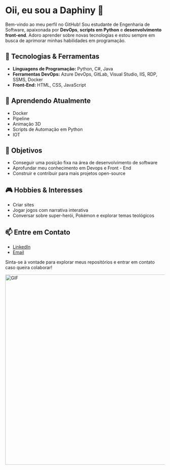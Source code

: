 # Oii, eu sou a Daphiny 👋 

Bem-vindo ao meu perfil no GitHub! Sou estudante de Engenharia de Software, apaixonada por **DevOps**, **scripts em Python** e **desenvolvimento front-end**. Adoro aprender sobre novas tecnologias e estou sempre em busca de aprimorar minhas habilidades em programação.

## 🔧 Tecnologias & Ferramentas
- **Linguagens de Programação:** Python, C#, Java
- **Ferramentas DevOps:** Azure DevOps, GitLab, Visual Studio, IIS, RDP, SSMS, Docker
- **Front-End:** HTML, CSS, JavaScript

## 🌱 Aprendendo Atualmente
- Docker
- Pipeline
- Animação 3D
- Scripts de Automação em Python
- IOT

## 🎯 Objetivos
- Conseguir uma posição fixa na área de desenvolvimento de software
- Aprofundar meu conhecimento em Devops e Front - End
- Construir e contribuir para mais projetos open-source

## 🎮 Hobbies & Interesses
- Criar sites
- Jogar jogos com narrativa interativa
- Conversar sobre super-herói, Pokémon e explorar temas teológicos

## 📫 Entre em Contato
- [LinkedIn](https://www.linkedin.com/in/daphinyassis/)
- [Email](mailto:assis.daphiny19@gmail.com)

Sinta-se à vontade para explorar meus repositórios e entrar em contato caso queira colaborar!

<img src="https://i.giphy.com/media/v1.Y2lkPTc5MGI3NjExajBjOWtydGV4MjY5YTE1eWY4eDNyODcxa3diYjNqcG1mZXVoZzIzbyZlcD12MV9pbnRlcm5hbF9naWZfYnlfaWQmY3Q9Zw/F28qKb7t4P7v8vhO9z/giphy.gif"  width="600px" alt="GIF">
